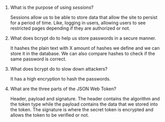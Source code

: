 <!-- Answers to the Short Answer Essay Questions go here -->

1. What is the purpose of using _sessions_?

    Sessions allow us to be able to store data that allow the site to persist for a period of time.
    Like, logging in users, allowing users to see restricted pages depending if they are authorized or not.

2. What does bcrypt do to help us store passwords in a secure manner.

    It hashes the plain text with X amount of hashes we define and we can store it in the database.
    We can also compare hashes to check if the same password is correct.

3. What does bcrypt do to slow down attackers?

    It has a high encryption to hash the passwords.

4. What are the three parts of the JSON Web Token?

    Header, payload and signature.
    The header contains the algorithm and the token type while the payload contains the data that we
    stored into the token. The signature is where the secret token is encrypted and allows the token
    to be verified or not.